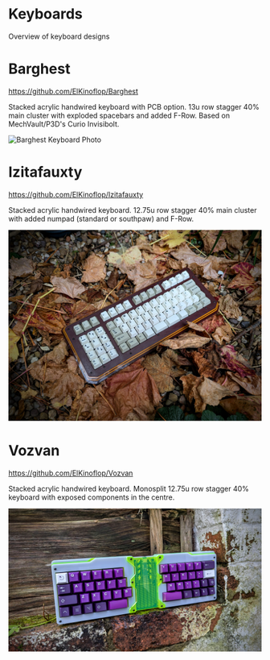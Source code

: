 # Keyboards
Overview of keyboard designs

# Barghest

<a href="https://github.com/ElKinoflop/Barghest" target="_blank">https://github.com/ElKinoflop/Barghest</a>

Stacked acrylic handwired keyboard with PCB option. 13u row stagger 40% main cluster with exploded spacebars and added F-Row. Based on MechVault/P3D's Curio Invisibolt.

<img src="https://github.com/ElKinoflop/Barghest/blob/main/images/PXL_20241018_081939565~2.jpg" alt="Barghest Keyboard Photo">

# Izitafauxty

<a href="https://github.com/ElKinoflop/Izitafauxty" target="_blank">https://github.com/ElKinoflop/Izitafauxty</a>

Stacked acrylic handwired keyboard. 12.75u row stagger 40% main cluster with added numpad (standard or southpaw) and F-Row.

<img src="https://github.com/ElKinoflop/Izitafauxty/blob/main/images/PXL_20241116_132735092~2.jpg" alt="Izitafauxty Keyboard Photo">

# Vozvan

<a href="https://github.com/ElKinoflop/Vozvan" target="_blank">https://github.com/ElKinoflop/Vozvan</a>

Stacked acrylic handwired keyboard. Monosplit 12.75u row stagger 40% keyboard with exposed components in the centre.

<img src="https://github.com/ElKinoflop/Vozvan/blob/main/images/PXL_20250111_085216097.MP~2.jpg" alt="Vozvan Keyboard Photo">
